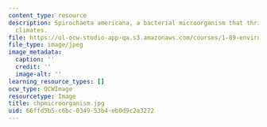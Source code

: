 ```yaml
---
content_type: resource
description: Spirochaeta americana, a bacterial microorganism that thrives in harsh
  climates.
file: https://ol-ocw-studio-app-qa.s3.amazonaws.com/courses/1-89-environmental-microbiology-fall-2004/66ffd5b5c6bc034953b4eb0d9c2a3272_chpmicroorganism.jpg
file_type: image/jpeg
image_metadata:
  caption: ''
  credit: ''
  image-alt: ''
learning_resource_types: []
ocw_type: OCWImage
resourcetype: Image
title: chpmicroorganism.jpg
uid: 66ffd5b5-c6bc-0349-53b4-eb0d9c2a3272
---
```


